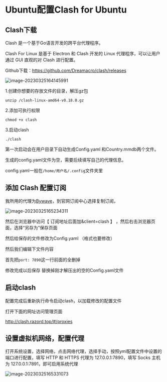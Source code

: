 # Ubuntu配置Clash for Ubuntu

## Clash下载

Clash 是一个基于Go语言开发的跨平台代理程序。

Clash For Linux 是基于 Electron 和 Clash 开发的 Linux 代理程序，可以让用户通过 GUI 直观的对 Clash 进行配置。

Github下载：https://github.com/Dreamacro/clash/releases

![image-20230325164145991](https://ghigher-picture-bed.oss-cn-qingdao.aliyuncs.com/img_for_typora/image-20230325164145991.png)

1.创建你想要的存放文件的目录，解压gz包

```shell
unzip /clash-linux-amd64-v0.18.0.gz
```

2.添加可执行权限

```shell
chmod +x clash
```

3.启动clash

```shell
./clash
```

第一次启动会在用户目录下自动生成Config.yaml 和Country.mmdb两个文件。

生成的config.yaml文件为空，需要后续填写自己的代理信息。

config.yaml一般在`/home/用户名/.config`文件夹里

## 添加 Clash 配置订阅

我所用的代理为[Bywave](https://bywa-1.art/)，到官网订阅中心选择复制订阅，

![image-20230325165234311](https://ghigher-picture-bed.oss-cn-qingdao.aliyuncs.com/img_for_typora/image-20230325165234311.png)

然后在浏览器中访问【 订阅地址后面加&client=clash 】 ，然后右击浏览器页面，选择“另存为”保存页面

然后给保存的文件修改为Config.yaml （格式也要修改）

然后我们编辑下文件内容

首先把`port: 7890`这一行前面的全删掉

修改完成以后保存 替换掉刚才解压出的空的Config.yaml文件

## 启动clash

配置完成后重新执行命令启动clash，以加载修改的配置文件

打开下面的网址访问管理页面

http://clash.razord.top/#/proxies

## 设置虚拟机网络，配置代理

打开系统设置，选择网络，点击网络代理，选择手动，按照yml配置文件中设置的端口进行配置，填写 HTTP 和  HTTPS 代理为 127.0.0.1:7890，填写 Socks 主机为 127.0.0.1:7891，即可启用系统代理

![image-20230325165331073](https://ghigher-picture-bed.oss-cn-qingdao.aliyuncs.com/img_for_typora/image-20230325165331073.png)

